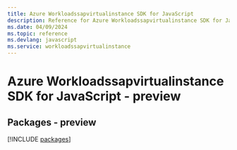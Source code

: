 ```yaml
---
title: Azure Workloadssapvirtualinstance SDK for JavaScript
description: Reference for Azure Workloadssapvirtualinstance SDK for JavaScript
ms.date: 04/09/2024
ms.topic: reference
ms.devlang: javascript
ms.service: workloadssapvirtualinstance
---
```

# Azure Workloadssapvirtualinstance SDK for JavaScript - preview
## Packages - preview
[!INCLUDE [packages](workloadssapvirtualinstance-index.md)]